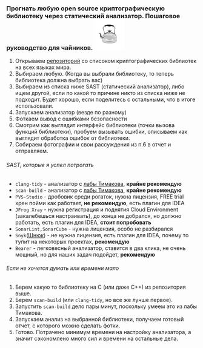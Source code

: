 ### Прогнать любую open source криптографическую библиотеку через статический анализатор. Пошаговое руководство для чайников. <img src="./img/чайник.jpg" alt="drawing" width="80"/>

1. Открываем [репозиторий](https://github.com/sobolevn/awesome-cryptography) со списоком криптографических библиотек на всех языках 
мира.
2. Выбираем любую. (Когда вы выбрали библиотеку, то теперь библиотека должна выбрать вас)
3. Выбираем из списка ниже SAST (статический анализатор), либо ищем другой, 
если по какой то причине никто из списка ниже не подходит. Будет хорошо, если поделитесь с остальными, 
что в итоге использовали. 
4. Запускаем анализатор (везде по разному)
5. Фоткаем вывод с ошибками безопасности
6. Смотрим как выглядит интерфейс библиотеки (точки вызова функций библиотеки), 
пробуем вызывать ошибки, описываем как выглядит обработка ошибок от библиотеки.
7. Собираем фотографии и свои рассуждения из п.6 в отчет и отправляем.

###### SAST, которые я успел потрогать

- `clang-tidy` - анализатор с [лабы Тимакова](https://github.com/O33ero/scan-coturn), **крайне рекомендую**
- `scan-build` - анализатор с [лабы Тимакова](https://github.com/O33ero/scan-coturn), **крайне рекомендую**
- `PVS-Studio` - дробовик среди рогаток, нужна лицензия, FREE trial хрен пойми как работает, **не рекомендую**, есть плагин для IDEA
- `JFrog Xray` - нужна регистрация и поднятия Cloud Environment (закалебешься настраивать), до конца не добрался, но должно работать, есть плагин для IDEA, **стоит попробовать**
- `SonarLint,SonarCube` - нужна лицензия, особо не разбирался
- `Snyk`([Шнюк](https://s27.ucoz.net/video/28/28438336.jpg)) - не нужна лицензия, есть плагин для IDEA, почему то тупит на некоторых проектах, **рекомендую**
- `Bearer` - легковесный анализатор, ставится в два клика, не очень мощный, но для наших задач подойдет, **рекомендую**

###### Если не хочется думать или времени мало

1. Берем какую то библиотеку на C (или даже C++) из репозитория выше.
2. Берем `scan-build` (или `clang-tidy`, но все же лучше первое).
3. Запустить `scan-build` дело пары минут, поскольку умеем это из лабы Тимакова.
4. Запускаем анализ на выбранной библиотеки, получаем готовый отчет, с которого можно сделать фотки.
5. Готово. Потрачено минимум времени на настройку анализатора, а значит сэкономлено много сил и времени на остальные дела.